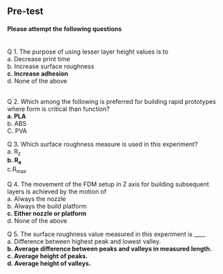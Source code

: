 ## <b> Pre-test</b>
#### Please attempt the following questions

<br>
Q 1. The purpose of using lesser layer height values is to <br>
a. Decrease print time<br>
b. Increase surface roughness<br>
<b>c. Increase adhesion</b><br>
d. None of the above<br><br>

Q 2. Which among the following is preferred for building rapid prototypes where form is critical than function? <br>
<b>a. PLA</b><br>
b. ABS<br>
C. PVA<br>

Q 3. Which surface roughness measure is used in this experiment? <br>
a. R<sub>z</sub><br>
<b>b. R<sub>a</sub></b><br>
c.R<sub>max</sub><br>

Q 4. The movement of the FDM setup in Z axis for building subsequent layers is achieved by the motion of <br>
a. Always the nozzle<br>
b. Always the build platform<br>
<b>c. Either nozzle or platform</b><br>
d. None of the above<br>

Q 5. The surface roughness value measured in this experiment is ____ <br>
a. Difference between highest peak and lowest valley.<br>
<b>b. Average difference between peaks and valleys in measured length.<b><br>
c. Average height of peaks.<br>
d. Average height of valleys.<br>
